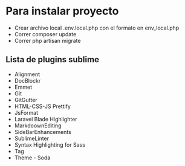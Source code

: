 # Para instalar proyecto

- Crear archivo local .env.local.php con el formato en env_local.php
- Correr composer update
- Correr php artisan migrate


## Lista de plugins sublime

- Alignment
- DocBlockr
- Emmet
- Git
- GitGutter
- HTML-CSS-JS Prettify
- JsFormat
- Laravel Blade Highlighter
- MarkdoownEditing
- SideBarEnhancements
- SublimeLinter
- Syntax Highlighting for Sass
- Tag
- Theme - Soda

